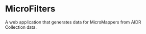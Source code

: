 MicroFilters
============

A web application that generates data for MicroMappers from  AIDR Collection data.
